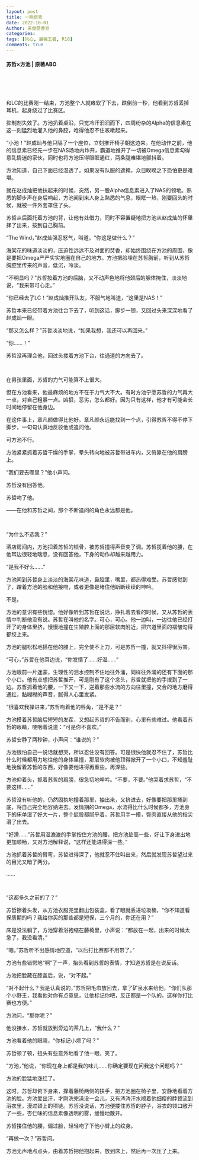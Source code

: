 ```yaml
---
layout: post
title: 一晌贪欢
date: 2022-10-01
Author: 来盘茴香豆
categories: 
tags: [风心, 最强王者, R18]
comments: true
--- 
```


#### 苏哲×方池 | 原著ABO


<br/><br/><br/>


和LC的比赛刚一结束，方池整个人就瘫软了下去，跌倒前一秒，他看到苏哲丢掉耳机，起身绕过了比赛区。

抑制剂失效了。方池扒着桌沿，只觉冷汗汩汩而下，四周纷杂的Alpha的信息素在这一刻猛烈地灌入他的鼻腔，呛得他忍不住咳嗽起来。

“小池！”赵成灿与他只隔了一个座位，立刻推开椅子朝这边来。在他动作之前，他的信息素已经先一步在NAS场地内炸开，霸道地推开了一切被Omega信息素勾得意乱情迷的家伙，同时也将方池压得眼眶通红，两条腿难堪地颤抖着。

方池知道，自己下面已经湿透了。如果没有队服的遮掩，众目睽睽之下恐怕更是难堪。

就在赵成灿把他扶起来的时候，突然，另一股Alpha信息素进入了NAS的领地。熟悉的脚步声在身后响起，方池闻到来人身上熟悉的气息，眼眶一热，刚要回头的时候，就被一件外套罩住了头。

苏哲从后面托着方池的背，让他有处借力，同时不容置疑地把方池从赵成灿的怀里择了出来，按到自己胸前。

“The Wind，”赵成灿强忍怒气，叫道，“你这是做什么？”

海棠花的味道淡淡的，压迫性远远不及对面的焚香，却始终围绕在方池的周围，像是要把Omega严严实实地圈在自己的地方。方池把脸埋在苏哲胸前，听到从苏哲胸腔里传来的声音，低沉，冷淡。

“不明显吗？”苏哲按着方池的后脑，又不动声色地将他颈后的腺体掩住，淡淡地说，“我来带可心走。”

“你已经去了LC！”赵成灿推开队友，不服气地叫道，“这里是NAS！”

苏哲本来已经带着方池往台下去了，听到这话，脚步一顿，又回过头来深深地看了赵成灿一眼。

“那又怎么样？”苏哲淡淡地说，“如果我想，我还可以再回来。”

“你……！”

苏哲没再理会他，回过头搂着方池下台，往通道的方向去了。

<br/>

在男孩里面，苏哲的力气可能算不上很大。

但在方池看来，他最麻烦的地方不在于力气大不大。有时方池宁愿苏哲的力气再大一点，对自己粗暴一点。凶狠，恶劣，怎么都好。因为只有这样，他才有可能会长时间地停留在他身边。

在这件事上，章凡颜做得比他好。章凡颜永远能找到一个点，引得苏哲不得不停下脚步，一句句认真地反驳他或追问他。

可方池不行。

方池紧紧抓着苏哲干燥的手掌，晕头转向地被苏哲带进车内，又倚靠在他的肩膀上。

“我们要去哪里？”他小声问。

苏哲没有回答他。

苏哲吻了他。

——在他和苏哲之间，那个不断追问的角色永远都是他。

<br/>

“为什么不选我？”

酒店房间内，方池扣着苏哲的锁骨，被苏哲撞得声音变了调。苏哲揽着他的腰，在他耳边很轻地喘息，没有回答他，下身的动作却越来越用力。

“是我不好么……”

方池闻到苏哲身上淡淡的海棠花味道，鼻腔里，嘴里，都热得难受。苏哲感觉到了，蹭着方池的脸和他接吻，或者更像是堵住他断断续续的呻吟。

不是。

方池的意识有些恍惚。他好像听到苏哲在说话，挣扎着去看的时候，又从苏哲的表情中判断他没有说。苏哲在叫他的名字。可心，可心。他一边叫，一边往他已经打开了的身体里挤，慢慢地撞在生殖腔上面的那层软肉附近，把穴道里面的褶皱勾得都绞上来。

方池的腿松松地搭在他的腰上，完全使不上力，可是苏哲一撞，就又抖得很厉害。

“可心，”苏哲在他耳边说，“你发情了……好湿……”

方池眼前一片迷蒙，生理性的泪水控制不住地往外涌，同样往外涌的还有下面的那个小口。他有点想把苏哲推开，可是刚有了这个念头，苏哲就把他的手拨到了一边。苏哲抓着他的腰，一下又一下，逆着那些水流的方向往里撞，交合的地方磨得通红，黏糊糊的声音，腻得人心里发紧。

“很喜欢我操进来，”苏哲吻着他的唇角，“是不是？”

方池摸着苏哲脑后短短的发茬，又想起苏哲的不告而别，心里有些难过。他看着苏哲的眼睛，哽咽着说道：“可是你不喜欢。”

苏哲安静了两秒钟，小声问：“谁说的？”

方池很怕自己一说话就想哭，所以忍住没有回答。可是很快他就忍不住了，苏哲比什么时候都用力地往他的身体里撞，那层软肉被他顶得掀开了一个小口，不知羞耻地挽留着苏哲的东西，好像要他进得再重些，再深些。

方池仰着头，抓着苏哲的肩膀，很急切地呻吟。“不要，不要。”他哭着求苏哲，“不要这样……”

苏哲没有听他的，仍然固执地撞着那里，抽出来，又挤进去，好像要把那里捅到底，将自己完全地容纳进去。发情期的Omega，水流得比什么时候都多，方池身下的床单湿了好大一片，整个屁股都腻乎着，苏哲用手一摸，臀肉直接从他的指尖滑了出去。

“好滑……”苏哲用湿漉漉的手掌按住方池的腰，把方池垫高一些，好让下身进出地更加顺畅，又对方池解释说，“这样还能进得深一些。”

方池抓着苏哲的臂弯，苏哲进得深了，他就忍不住叫出来，然后就发现苏哲望过来的目光又暗了两分。

……

<br/>

“这都多久之前的了？”

苏哲擦着头发，从方池衣服兜里翻出包装盒，看了眼就丢进垃圾桶，“你不知道看保质期的吗？我给你买的那些都是短保，三个月的，你还在用？”

床是没法躺了，方池穿着浴袍缩在藤椅里，小声说：“都放在一起，出来的时候太急了，我没看清。”

“嗯。”苏哲听不出感情地应道，“以后打比赛都不用带了。”

方池有些错愕地“啊”了一声，抬头看到苏哲的表情，才知道苏哲是在说反话。

方池把脸藏在膝盖后，说，“对不起。”

“对不起什么？我是认真说的，”苏哲把毛巾放回去，拿了矿泉水来给他，“你们队那个小野王，我看他对你有点意思，让他标记你吧，反正都是一个队的。这样你打比赛也方便。”

方池问，“那你呢？”

他没接水，苏哲就放到旁边的茶几上，“我什么？”

方池看着他的眼睛，“你标记小烦了吗？”

苏哲顿了顿，扭头有些意外地看了他一眼，笑了。

“方池，”他说，“你现在身上都是我的味儿……你确定要现在问我这个问题吗？”

方池的脸猛地涨红了。

这时，苏哲却俯下身来，撑着藤椅两侧的扶手，把方池圈在椅子里，安静地看着方池的脸。方池爱出汗，才刚洗完澡没一会儿，又有涔涔汗水顺着他细瘦的脖颈流到浴衣里，漫过颈上的项链。苏哲没说话，方池便搂住苏哲的脖子，浴衣的领口敞开了一些，杏仁味的信息素像透明的雾，缓慢地散开。

苏哲搂住他的腰，偏过脸，轻轻吻了下他小臂上的纹身。

“再做一次？”苏哲问。

方池无声地点点头，由着苏哲把他抱起来，放到床上，然后再一次压了上来。

<br/><br/><br/>



